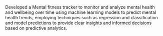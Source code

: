 Developed a Mental fitness tracker to monitor and analyze mental health and wellbeing over time using machine learning models to predict mental health trends, employing techniques such as regression and classification and model predictions to provide clear insights and informed decisions based on predictive analytics.

